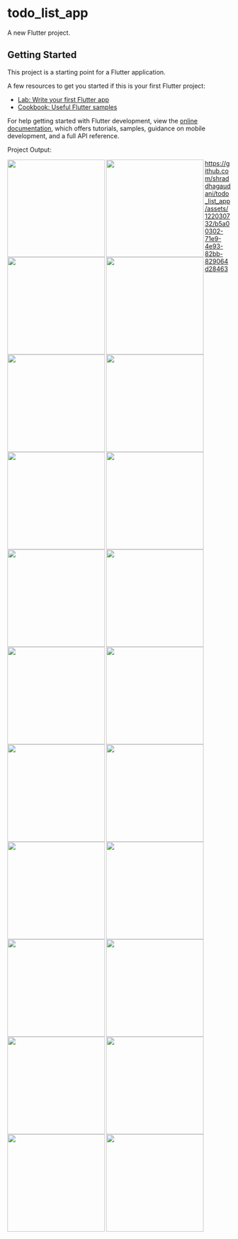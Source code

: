 # todo_list_app

A new Flutter project.

## Getting Started

This project is a starting point for a Flutter application.

A few resources to get you started if this is your first Flutter project:

- [Lab: Write your first Flutter app](https://docs.flutter.dev/get-started/codelab)
- [Cookbook: Useful Flutter samples](https://docs.flutter.dev/cookbook)

For help getting started with Flutter development, view the
[online documentation](https://docs.flutter.dev/), which offers tutorials,
samples, guidance on mobile development, and a full API reference.

Project Output:

  <img align= "left" src="https://github.com/shraddhagaudani/todo_list_app/assets/122030732/b7a8ba5c-2ec3-436e-968f-f4802e9515c8" width="220px">
  <img align= "left" src="https://github.com/shraddhagaudani/todo_list_app/assets/122030732/846679aa-f66a-4a9c-ab79-8f3e81a0d0b6" width="220px">
  <img align= "left" src="https://github.com/shraddhagaudani/todo_list_app/assets/122030732/e09b6339-65c3-4780-9986-188fe6fce1cc" width="220px">

  <img align= "left" src="https://github.com/shraddhagaudani/todo_list_app/assets/122030732/5e134da6-2804-4d1b-9d03-4ff1b965eac9" width="220px">
  <img align= "left" src="https://github.com/shraddhagaudani/todo_list_app/assets/122030732/00efb1ce-81fe-4511-a72d-578a962dab03" width="220px">
  <img align= "left" src="https://github.com/shraddhagaudani/todo_list_app/assets/122030732/5f0b4a37-375e-41df-af5c-748706ac2a12" width="220px">

  <img align= "left" src="https://github.com/shraddhagaudani/todo_list_app/assets/122030732/b84b68ec-3b37-49bc-842b-6bf3288114bd" width="220px">
  <img align= "left" src="https://github.com/shraddhagaudani/todo_list_app/assets/122030732/1157de17-7787-4245-b91d-abc5ca594dfa" width="220px">
  <img align= "left" src="https://github.com/shraddhagaudani/todo_list_app/assets/122030732/978a71b9-fbd7-40cf-868b-d61ad7dbb1d1" width="220px">

  <img align= "left" src="https://github.com/shraddhagaudani/todo_list_app/assets/122030732/c94a3be5-d0fc-4f70-b138-7aaccf2c2cdd" width="220px">
  <img align= "left" src="https://github.com/shraddhagaudani/todo_list_app/assets/122030732/51a3b598-c4b2-42f8-a137-c77463ea2ccc" width="220px">
  <img align= "left" src="https://github.com/shraddhagaudani/todo_list_app/assets/122030732/cf857af1-60dd-4952-b31d-8ba32e2bcb67" width="220px">

  <img align= "left" src="https://github.com/shraddhagaudani/todo_list_app/assets/122030732/449165d4-c87e-48e0-b488-7925f81b77f8" width="220px">
  <img align= "left" src="https://github.com/shraddhagaudani/todo_list_app/assets/122030732/4fc16f35-6148-4cc8-af71-ebfb2e0926c9" width="220px">
  <img align= "left" src="https://github.com/shraddhagaudani/todo_list_app/assets/122030732/b236eaf6-6cc2-49c7-a86a-aebb4c2cf8f1" width="220px">

  <img align= "left" src="https://github.com/shraddhagaudani/todo_list_app/assets/122030732/6ad41b2d-8b6e-4d53-8693-a65952a666f4" width="220px">
  <img align= "left" src="https://github.com/shraddhagaudani/todo_list_app/assets/122030732/60d4c7bd-81f6-4429-afa0-782887b08f81" width="220px">
  <img align= "left" src="https://github.com/shraddhagaudani/todo_list_app/assets/122030732/addc5832-fafb-4fb7-8ccc-ba581d859c2a" width="220px">

  <img align= "left" src="https://github.com/shraddhagaudani/todo_list_app/assets/122030732/81a6aac7-ee60-4c05-955d-91fbee188c84" width="220px">
  <img align= "left" src="https://github.com/shraddhagaudani/todo_list_app/assets/122030732/43a3c7e6-c9a6-4e2b-8002-f391a9721b73" width="220px">
  <img align= "left" src="https://github.com/shraddhagaudani/todo_list_app/assets/122030732/9670b11e-5a67-4537-adc3-ddca2560c279" width="220px">

  <img align= "left" src="https://github.com/shraddhagaudani/todo_list_app/assets/122030732/ffcccbb8-3d31-49e5-b567-e27fce153f94" width="220px">




https://github.com/shraddhagaudani/todo_list_app/assets/122030732/b5a00302-71e9-4e93-82bb-829064d28463











